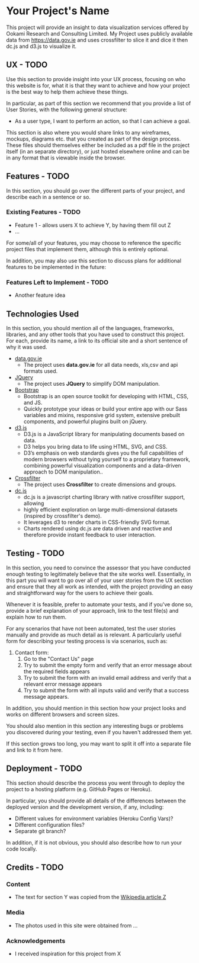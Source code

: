 # Your Project's Name

This project will provide an insight to data visualization services offered by Ookami Research and Consulting Limited.
My Project uses publicly available data from https://data.gov.ie and uses crossfilter to slice it and dice it then dc.js and d3.js to visualize it.
 
## UX - TODO
 
Use this section to provide insight into your UX process, 
focusing on who this website is for, 
what it is that they want to achieve and how your project is the best way to help them achieve these things.

In particular, as part of this section we recommend that you provide a list of User Stories, 
with the following general structure:
- As a user type, I want to perform an action, so that I can achieve a goal.

This section is also where you would share links to any wireframes, mockups, diagrams etc. 
that you created as part of the design process. 
These files should themselves either be included as a pdf file in the project itself (in an separate directory), 
or just hosted elsewhere online and can be in any format that is viewable inside the browser.

## Features - TODO

In this section, you should go over the different parts of your project, and describe each in a sentence or so.
 
### Existing Features - TODO
- Feature 1 - allows users X to achieve Y, by having them fill out Z
- ...

For some/all of your features, you may choose to reference the specific project files that implement them, 
although this is entirely optional.

In addition, you may also use this section to discuss plans for additional features to be implemented in the future:

### Features Left to Implement - TODO
- Another feature idea

## Technologies Used

In this section, you should mention all of the languages, frameworks, libraries, 
and any other tools that you have used to construct this project. 
For each, provide its name, a link to its official site and a short sentence of why it was used.

- [data.gov.ie](https://data.gov.ie/)
    - The project uses **data.gov.ie** for all data needs, xls,csv and api formats used.
- [JQuery](https://jquery.com)
    - The project uses **JQuery** to simplify DOM manipulation.
- [Bootstrap](https://getbootstrap.com)
    - Bootstrap is an open source toolkit for developing with HTML, CSS, and JS. 
    - Quickly prototype your ideas or build your entire app with our Sass variables and mixins, responsive grid system, extensive prebuilt components, and powerful plugins built on jQuery.
- [d3.js](https://d3js.org)
    - D3.js is a JavaScript library for manipulating documents based on data. 
    - D3 helps you bring data to life using HTML, SVG, and CSS. 
    - D3’s emphasis on web standards gives you the full capabilities of modern browsers without tying yourself to a proprietary framework, combining powerful visualization components and a data-driven approach to DOM manipulation..
- [Crossfilter](https://github.com/square/crossfilter/wiki/API-Reference)
    - The project uses **Crossfilter** to create dimensions and groups.
- [dc.js](https://dc-js.github.io/dc.js)
    - dc.js is a javascript charting library with native crossfilter support, allowing 
    - highly efficient exploration on large multi-dimensional datasets (inspired by crossfilter's demo). 
    - It leverages d3 to render charts in CSS-friendly SVG format. 
    - Charts rendered using dc.js are data driven and reactive and therefore provide instant feedback to user interaction.

## Testing - TODO

In this section, you need to convince the assessor that you have conducted enough testing to legitimately believe that the site works well. Essentially, in this part you will want to go over all of your user stories from the UX section and ensure that they all work as intended, with the project providing an easy and straightforward way for the users to achieve their goals.

Whenever it is feasible, prefer to automate your tests, and if you've done so, provide a brief explanation of your approach, link to the test file(s) and explain how to run them.

For any scenarios that have not been automated, test the user stories manually and provide as much detail as is relevant. A particularly useful form for describing your testing process is via scenarios, such as:

1. Contact form:
    1. Go to the "Contact Us" page
    2. Try to submit the empty form and verify that an error message about the required fields appears
    3. Try to submit the form with an invalid email address and verify that a relevant error message appears
    4. Try to submit the form with all inputs valid and verify that a success message appears.

In addition, you should mention in this section how your project looks and works on different browsers and screen sizes.

You should also mention in this section any interesting bugs or problems you discovered during your testing, even if you haven't addressed them yet.

If this section grows too long, you may want to split it off into a separate file and link to it from here.

## Deployment - TODO

This section should describe the process you went through to deploy the project to a hosting platform (e.g. GitHub Pages or Heroku).

In particular, you should provide all details of the differences between the deployed version and the development version, if any, including:
- Different values for environment variables (Heroku Config Vars)?
- Different configuration files?
- Separate git branch?

In addition, if it is not obvious, you should also describe how to run your code locally.


## Credits - TODO

### Content
- The text for section Y was copied from the [Wikipedia article Z](https://en.wikipedia.org/wiki/Z)

### Media
- The photos used in this site were obtained from ...

### Acknowledgements

- I received inspiration for this project from X

